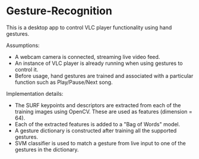 Gesture-Recognition
===================

This is a desktop app to control VLC player functionality using hand gestures.

Assumptions:
- A webcam camera is connected, streaming live video feed.
- An instance of VLC player is already running when using gestures to control it.
- Before usage, hand gestures are trained and associated with a particular function such as Play/Pause/Next song.

Implementation details:
- The SURF keypoints and descriptors are extracted from each of the training images using OpenCV. These are used as features (dimension = 64).
- Each of the extracted features is added to a "Bag of Words" model.
- A gesture dictionary is constructed after training all the supported gestures.
- SVM classifier is used to match a gesture from live input to one of the gestures in the dictionary.
